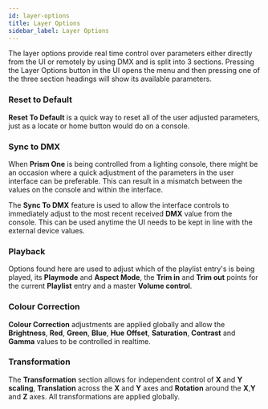 ```yaml
---
id: layer-options
title: Layer Options
sidebar_label: Layer Options
---
```


The layer options provide real time control over parameters either directly from the UI or remotely by using DMX and is split into 3 sections. Pressing the Layer Options button in the UI opens the menu and then pressing one of the three section headings will show its available parameters. 

### Reset to Default 

**Reset To Default** is a quick way to reset all of the user adjusted parameters, just as a locate or home button would do on a console. 

### Sync to DMX 

When **Prism One** is being controlled from a lighting console, there might be an occasion where a quick adjustment of the parameters in the user interface can be preferable. This can result in a mismatch between the values on the console and within the interface.  

The **Sync To DMX** feature is used to allow the interface controls to immediately adjust to the most recent received **DMX** value from the console. This can be used anytime the UI needs to be kept in line with the external device values. 

### Playback 

Options found here are used to adjust which of the playlist entry's is being played, its **Playmode** and **Aspect Mode**, the **Trim in** and **Trim out** points for the current **Playlist** entry and a master **Volume control**.  

### Colour Correction 

**Colour Correction** adjustments are applied globally and allow the **Brightness**, **Red**, **Green**, **Blue**, **Hue** **Offset**, **Saturation**, **Contrast** and **Gamma** values to be controlled in realtime. 

### Transformation 

The **Transformation** section allows for independent control of **X** and **Y** **scaling**, **Translation** across the **X** and **Y** axes and **Rotation** around the **X**,**Y** and **Z** axes. All transformations are applied globally.  


